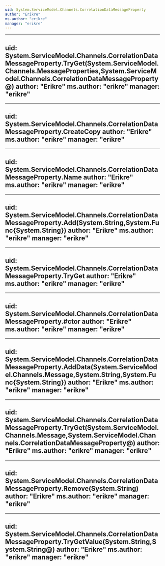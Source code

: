 ```yaml
---
uid: System.ServiceModel.Channels.CorrelationDataMessageProperty
author: "Erikre"
ms.author: "erikre"
manager: "erikre"
---
```


---
uid: System.ServiceModel.Channels.CorrelationDataMessageProperty.TryGet(System.ServiceModel.Channels.MessageProperties,System.ServiceModel.Channels.CorrelationDataMessageProperty@)
author: "Erikre"
ms.author: "erikre"
manager: "erikre"
---

---
uid: System.ServiceModel.Channels.CorrelationDataMessageProperty.CreateCopy
author: "Erikre"
ms.author: "erikre"
manager: "erikre"
---

---
uid: System.ServiceModel.Channels.CorrelationDataMessageProperty.Name
author: "Erikre"
ms.author: "erikre"
manager: "erikre"
---

---
uid: System.ServiceModel.Channels.CorrelationDataMessageProperty.Add(System.String,System.Func{System.String})
author: "Erikre"
ms.author: "erikre"
manager: "erikre"
---

---
uid: System.ServiceModel.Channels.CorrelationDataMessageProperty.TryGet
author: "Erikre"
ms.author: "erikre"
manager: "erikre"
---

---
uid: System.ServiceModel.Channels.CorrelationDataMessageProperty.#ctor
author: "Erikre"
ms.author: "erikre"
manager: "erikre"
---

---
uid: System.ServiceModel.Channels.CorrelationDataMessageProperty.AddData(System.ServiceModel.Channels.Message,System.String,System.Func{System.String})
author: "Erikre"
ms.author: "erikre"
manager: "erikre"
---

---
uid: System.ServiceModel.Channels.CorrelationDataMessageProperty.TryGet(System.ServiceModel.Channels.Message,System.ServiceModel.Channels.CorrelationDataMessageProperty@)
author: "Erikre"
ms.author: "erikre"
manager: "erikre"
---

---
uid: System.ServiceModel.Channels.CorrelationDataMessageProperty.Remove(System.String)
author: "Erikre"
ms.author: "erikre"
manager: "erikre"
---

---
uid: System.ServiceModel.Channels.CorrelationDataMessageProperty.TryGetValue(System.String,System.String@)
author: "Erikre"
ms.author: "erikre"
manager: "erikre"
---
